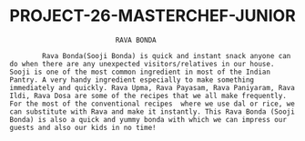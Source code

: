 # PROJECT-26-MASTERCHEF-JUNIOR
                              RAVA BONDA
                              
            Rava Bonda(Sooji Bonda) is quick and instant snack anyone can do when there are any unexpected visitors/relatives in our house. Sooji is one of the most common ingredient in most of the Indian Pantry. A very handy ingredient especially to make something immediately and quickly. Rava Upma, Rava Payasam, Rava Paniyaram, Rava Ildi, Rava Dosa are some of the recipes that we all make frequently. For the most of the conventional recipes  where we use dal or rice, we can substitute with Rava and make it instantly. This Rava Bonda (Sooji Bonda) is also a quick and yummy bonda with which we can impress our guests and also our kids in no time!
